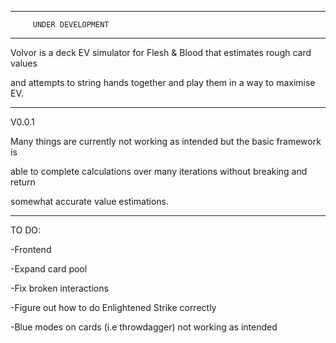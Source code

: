 ----------------------------------
         UNDER DEVELOPMENT
----------------------------------

Volvor is a deck EV simulator for Flesh & Blood that estimates rough card values 

and attempts to string hands together and play them in a way to maximise EV.

----------------------------------

V0.0.1

Many things are currently not working as intended but the basic framework is 

able to complete calculations over many iterations without breaking and return

somewhat accurate value estimations.

----------------------------------

TO DO:

-Frontend

-Expand card pool

-Fix broken interactions

-Figure out how to do Enlightened Strike correctly

-Blue modes on cards (i.e throwdagger) not working as intended
